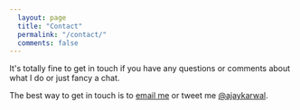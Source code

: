 ```yaml
---
  layout: page
  title: "Contact"
  permalink: "/contact/"
  comments: false
---
```


It's totally fine to get in touch if you have any questions or comments about what I do or just fancy a chat.

The best way to get in touch is to <a href="mailto:ajaykarwal@gmail.com">email me</a> or tweet me <a href="http://www.twitter.com/ajaykarwal" target="_blank" title="Tweet at me">@ajaykarwal</a>.
